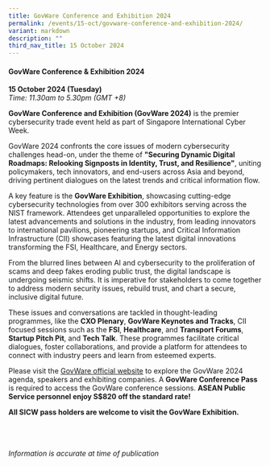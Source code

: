 ```yaml
---
title: GovWare Conference and Exhibition 2024
permalink: /events/15-oct/govware-conference-and-exhibition-2024/
variant: markdown
description: ""
third_nav_title: 15 October 2024
---
```

#### **GovWare Conference &amp; Exhibition 2024**

**15 October 2024 (Tuesday)**  
*Time: 11.30am to 5.30pm (GMT +8)*

**GovWare Conference and Exhibition (GovWare 2024)** is the premier cybersecurity trade event held as part of Singapore International Cyber Week.&nbsp;

GovWare 2024 confronts the core issues of modern cybersecurity challenges head-on, under the theme of **"Securing Dynamic Digital Roadmaps: Relooking Signposts in Identity, Trust, and Resilience"**, uniting policymakers, tech innovators, and end-users across Asia and beyond, driving pertinent dialogues on the latest trends and critical information flow.&nbsp;

A key feature is the **GovWare Exhibition**, showcasing cutting-edge cybersecurity technologies from over 300 exhibitors serving across the NIST framework. Attendees get unparalleled opportunities to explore the latest advancements and solutions in the industry, from leading innovators to international pavilions, pioneering startups, and Critical Information Infrastructure (CII) showcases featuring the latest digital innovations transforming the FSI, Healthcare, and Energy sectors.

From the blurred lines between AI and cybersecurity to the proliferation of scams and deep fakes eroding public trust, the digital landscape is undergoing seismic shifts. It is imperative for stakeholders to come together to address modern security issues, rebuild trust, and chart a secure, inclusive digital future.&nbsp;

These issues and conversations are tackled in thought\-leading programmes, like the **CXO Plenary**, **GovWare Keynotes and Tracks**, CII focused sessions such as the **FSI**, **Healthcare**, and **Transport Forums**, **Startup Pitch Pit**, and **Tech Talk**. These programmes facilitate critical dialogues, foster collaborations, and provide a platform for attendees to connect with industry peers and learn from esteemed experts.&nbsp;&nbsp;

Please visit the <a href="https://www.govware.sg/govware/2024/event-info?utm_source=website&amp;utm_medium=sicw-2024" target="blank">GovWare official website</a> to explore the GovWare 2024 agenda, speakers and exhibiting companies. A **GovWare Conference Pass** is required to access the GovWare conference sessions. **ASEAN Public Service personnel enjoy S$820 off the standard rate!&nbsp;**&nbsp;

**All SICW pass holders are welcome to visit the GovWare Exhibition.**

<br><br><br>
*Information is accurate at time of publication*